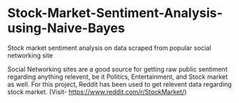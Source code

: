 # Stock-Market-Sentiment-Analysis-using-Naive-Bayes
Stock market sentiment analysis on data scraped from popular social networking site

Social Networking sites are a good source for getting raw public sentiment regarding anything relevent, be it Politics, Entertainment, and Stock market as well. For this project, Reddit has been used to get relevent data regarding stock market.
(Visit- https://www.reddit.com/r/StockMarket/)

